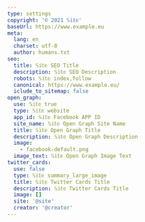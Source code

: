 ```yaml
---
type: settings
copyright: '© 2021 𝕊𝕚𝕥𝕖'
baseUrl: https://www.example.eu
meta:
  lang: en
  charset: utf-8
  author: humans.txt
seo:
  title: 𝕊𝕚𝕥𝕖 SEO Title
  description: 𝕊𝕚𝕥𝕖 SEO Description
  robots: 𝕊𝕚𝕥𝕖 index,follow
  canonical: https://www.example.eu/
  iclude_to_sitemap: false
open_graph:
  use: 𝕊𝕚𝕥𝕖 true
  type: 𝕊𝕚𝕥𝕖 website
  app_id: 𝕊𝕚𝕥𝕖 Facebook APP ID
  site_name: 𝕊𝕚𝕥𝕖 Open Graph Site Name
  title: 𝕊𝕚𝕥𝕖 Open Graph Title
  description: 𝕊𝕚𝕥𝕖 Open Graph Description
  image:
    - facebook-default.png
  image_text: 𝕊𝕚𝕥𝕖 Open Graph Image Text
twitter_cards:
  use: false
  type: 𝕊𝕚𝕥𝕖 summary_large_image
  title: 𝕊𝕚𝕥𝕖 Twitter Cards Title
  description: 𝕊𝕚𝕥𝕖 Twitter Cards Title
  image: []
  site: '@site'
  creator: '@creator'
---
```

